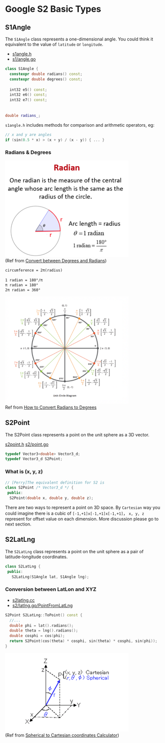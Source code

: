# Google S2 Basic Types

## S1Angle

The `S1Angle` class represents a one-dimensional angle.  You could think it equivalent to the value of `latitude` or `longitude`.

- [s1angle.h](https://github.com/google/s2geometry/blob/9398b7c8d55c15c4ad7cdc645c482232ea7c087a/src/s2/s1angle.h#L84)
- [s1/angle.go](https://github.com/golang/geo/blob/5b978397cfecc7280e598e9ac5854e9534b0918b/s1/angle.go#L52)

```C++
class S1Angle {
  constexpr double radians() const;
  constexpr double degrees() const;

  int32 e5() const;
  int32 e6() const;
  int32 e7() const;


double radians_;
```

`s1angle.h` includes methods for comparison and arithmetic operators, eg:
```C++
// x and y are angles
if (sin(0.5 * x) > (x + y) / (x - y)) { ... }
```

### Radians & Degrees

<img src="../resources/s2_basic_type_what_is_radian.png" alt="s2_basic_type_what_is_radian" width="400"/><br/>
(Ref from [Convert between Degrees and Radians](https://www.onlinemathlearning.com/degrees-radians.html))

```
circumference = 2π(radius)

1 radian = 180°/π
π radian = 180°
2π radian = 360°
```
<img src="../resources/s2_basic_type_radian_degrees.png" alt="s2_basic_type_radian_degrees" width="400"/><br/>
Ref from [How to Convert Radians to Degrees](https://calcworkshop.com/radian-measure/degrees-to-radians/)




## S2Point

The S2Point class represents a point on the unit sphere as a 3D vector. 

[s2point.h](https://github.com/google/s2geometry/blob/9398b7c8d55c15c4ad7cdc645c482232ea7c087a/src/s2/s2point.h#L30)
[s2/point.go](https://github.com/golang/geo/blob/5b978397cfecc7280e598e9ac5854e9534b0918b/s2/point.go#L29)

```C++
typedef Vector3<double> Vector3_d;
typedef Vector3_d S2Point;
```


### What is (x, y, z)

```C++
// [Perry]The equivalent definition for S2 is
class S2Point /* Vector3_d */ {
 public:
  S2Point(double x, double y, double z);
```

There are two ways to represent a point on 3D space.  By `Cartesian` way you could imagine there is a cubic of `[-1,+1]x[-1,+1]x[-1,+1]`， `x, y, z` represent for offset value on each dimension.  More discussion please go to next section.


## S2LatLng

The `S2LatLng` class represents a point on the unit sphere as a pair of latitude-longitude coordinates.


```C++
class S2LatLng {
 public:
   S2LatLng(S1Angle lat, S1Angle lng);

```

### Conversion between LatLon and XYZ

- [s2latlng.cc](https://github.com/google/s2geometry/blob/9398b7c8d55c15c4ad7cdc645c482232ea7c087a/src/s2/s2latlng.cc#L36
)
- [s2/latlng.go/PointFromLatLng](https://github.com/golang/geo/blob/5b978397cfecc7280e598e9ac5854e9534b0918b/s2/latlng.go#L85)

```C++
S2Point S2LatLng::ToPoint() const {
  //...
  double phi = lat().radians();
  double theta = lng().radians();
  double cosphi = cos(phi);
  return S2Point(cos(theta) * cosphi, sin(theta) * cosphi, sin(phi));
}
```

<img src="../resources/google_s2_lat_lon_xyz.png" alt="google_s2_lat_lon_xyz" width="400"/><br/>
(Ref from [Spherical to Cartesian coordinates Calculator](https://keisan.casio.com/exec/system/1359534351))





